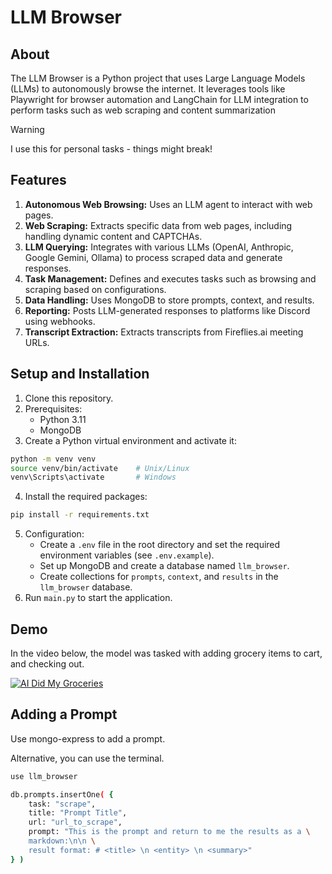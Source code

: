 # LLM Browser
## About
The LLM Browser is a Python project that uses Large Language Models (LLMs) to 
autonomously browse the internet. It leverages tools like Playwright for 
browser automation and LangChain for LLM integration to perform tasks such as 
web scraping and content summarization

> [!WARNING]
> I use this for personal tasks - things might break! 

## Features
1. **Autonomous Web Browsing:** Uses an LLM agent to interact with web pages.
1. **Web Scraping:** Extracts specific data from web pages, including handling dynamic content and CAPTCHAs.
1. **LLM Querying:** Integrates with various LLMs (OpenAI, Anthropic, Google Gemini, Ollama) to process scraped data and generate responses.
1. **Task Management:** Defines and executes tasks such as browsing and scraping based on configurations.
1. **Data Handling:** Uses MongoDB to store prompts, context, and results.
1. **Reporting:** Posts LLM-generated responses to platforms like Discord using webhooks.
1. **Transcript Extraction:** Extracts transcripts from Fireflies.ai meeting URLs.

## Setup and Installation
1. Clone this repository.
2. Prerequisites:
    - Python 3.11
    - MongoDB
3. Create a Python virtual environment and activate it:
```bash
python -m venv venv
source venv/bin/activate    # Unix/Linux
venv\Scripts\activate       # Windows
```
4. Install the required packages:
```bash
pip install -r requirements.txt
```
5. Configuration:
    - Create a `.env` file in the root directory and set the required environment variables (see `.env.example`).
    - Set up MongoDB and create a database named `llm_browser`.
    - Create collections for `prompts`, `context`, and `results` in the `llm_browser` database.
6. Run `main.py` to start the application.

## Demo
In the video below, the model was tasked with adding grocery items to cart, and checking out.

[![AI Did My Groceries](https://github.com/user-attachments/assets/d9359085-bde6-41d4-aa4e-6520d0221872)](https://www.youtube.com/watch?v=L2Ya9PYNns8)

## Adding a Prompt
Use mongo-express to add a prompt. 

Alternative, you can use the terminal.

```bash
use llm_browser

db.prompts.insertOne( { 
    task: "scrape", 
    title: "Prompt Title",
    url: "url_to_scrape",
    prompt: "This is the prompt and return to me the results as a \
    markdown:\n\n \
    result format: # <title> \n <entity> \n <summary>"
} )
```

